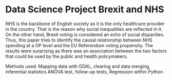 # Data Science Project Brexit and NHS

NHS is the backbone of English society as it is the only healthcare provider in the country. That is the reason why social inequalities are reflected in it. On the other hand, Brexit voting is considered an echo of social disparities. Thus, this paper tries to identify the causal relationship between NHS spending at a GP level and the EU Referendum voting propensity. The results were surprising as there was an association between the two factors that could be used by the public and health policymakers.

Methods used: Mapping data with GDAL, clearing and data merging, inferential statistics ANOVA test, follow-up tests, Regression within Python
